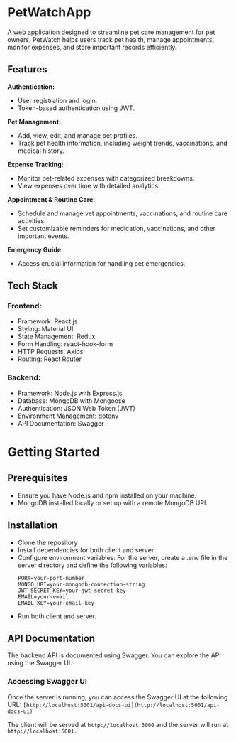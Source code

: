 # PetWatchApp
A web application designed to streamline pet care management for pet owners. PetWatch helps users track pet health, manage appointments, monitor expenses, and store important records efficiently.

## Features
**Authentication:**
  - User registration and login.
  - Token-based authentication using JWT.

  **Pet Management:**
  - Add, view, edit, and manage pet profiles.
  - Track pet health information, including weight trends, vaccinations, and medical history.

  **Expense Tracking:**
  - Monitor pet-related expenses with categorized breakdowns.
  - View expenses over time with detailed analytics.

  **Appointment & Routine Care:**
  - Schedule and manage vet appointments, vaccinations, and routine care activities.
  - Set customizable reminders for medication, vaccinations, and other important events.

  **Emergency Guide:**
  - Access crucial information for handling pet emergencies.

## Tech Stack
### Frontend:
- Framework: React.js
- Styling: Material UI
- State Management: Redux
- Form Handling: react-hook-form
- HTTP Requests: Axios
- Routing: React Router

### Backend:
- Framework: Node.js with Express.js
- Database: MongoDB with Mongoose
- Authentication: JSON Web Token (JWT)
- Environment Management: dotenv
- API Documentation: Swagger

# Getting Started
## Prerequisites
- Ensure you have Node.js and npm installed on your machine.
- MongoDB installed locally or set up with a remote MongoDB URI.
## Installation
- Clone the repository
- Install dependencies for both client and server
- Configure environment variables:
  For the server, create a .env file in the server directory and define the following variables:
  ```
  PORT=your-port-number
  MONGO_URI=your-mongodb-connection-string
  JWT_SECRET_KEY=your-jwt-secret-key
  EMAIL=your-email
  EMAIL_KEY=your-email-key
  ```
 - Run both client and server.
   
## API Documentation
The backend API is documented using Swagger. You can explore the API using the Swagger UI.

### Accessing Swagger UI

Once the server is running, you can access the Swagger UI at the following URL:
```[http://localhost:5001/api-docs-ui](http://localhost:5001/api-docs-ui)```

The client will be served at 
```http://localhost:3000``` 
and the server will run at 
```http://localhost:5001.```

